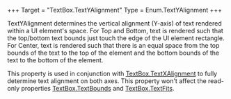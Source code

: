 +++
Target = "TextBox.TextYAlignment"
Type = Enum.TextYAlignment
+++

TextYAlignment determines the vertical alignment (Y-axis) of text rendered within a UI element's space. For Top and Bottom, text is rendered such that the top/bottom text bounds just touch the edge of the UI element rectangle. For Center, text is rendered such that there is an equal space from the top bounds of the text to the top of the element and the bottom bounds of the text to the bottom of the element.This property is used in conjunction with [TextBox.TextXAlignment](https://developer.roblox.com/api-reference/property/TextBox/TextXAlignment) to fully determine text alignment on both axes. This property won't affect the read-only properties [TextBox.TextBounds](https://developer.roblox.com/api-reference/property/TextBox/TextBounds) and [TextBox.TextFits](https://developer.roblox.com/api-reference/property/TextBox/TextFits).